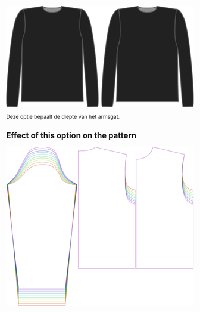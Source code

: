 ![De factor armsgatdiepte bij Brian](./armholedepthfactor.svg)

Deze optie bepaalt de diepte van het armsgat.


## Effect of this option on the pattern
![This image shows the effect of this option by superimposing several variants that have a different value for this option](brian_armholedepthfactor_sample.svg "Effect of this option on the pattern")